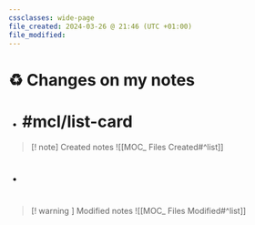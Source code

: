 ```yaml
---
cssclasses: wide-page
file_created: 2024-03-26 @ 21:46 (UTC +01:00)
file_modified: 
---
```

# ♻️ Changes on my notes

-  # #mcl/list-card
> [! note] Created notes
> ![[MOC_ Files Created#^list]]

-  #  
> [! warning ] Modified notes
> ![[MOC_ Files Modified#^list]]